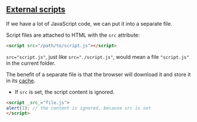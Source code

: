 ## [External scripts](https://javascript.info/hello-world#external-scripts)

If we have a lot of JavaScript code, we can put it into a separate file.

Script files are attached to HTML with the `src` attribute:

```html
<script src="/path/to/script.js"></script>
```

`src="script.js"`, just like `src="./script.js"`, would mean a file `"script.js"` in the current folder.

The benefit of a separate file is that the browser will download it and store it in its [cache](https://en.wikipedia.org/wiki/Web_cache).

- If `src` is set, the script content is ignored.
```html
<script _src_="file.js">
alert(1); // the content is ignored, because src is set 
</script>
```

